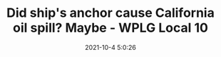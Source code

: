 ---
"title": "Did ship's anchor cause California oil spill? Maybe - WPLG Local 10"
"date": "2021-10-4 5:0:26"
"feed_name": "GOOGLENEWSDRILLING"
"feed_website": "https://news.google.com/search?q=drilling%2Bincident&hl=en-US&gl=US&ceid=US:en"
"feed_rss": "https://news.google.com/rss/search?q=drilling%2Bincident&hl=en-US&gl=US&ceid=US:en"
"link": "https://www.local10.com/news/national/2021/10/04/response-time-questioned-in-southern-california-oil-spill/"
"source": "{'href': 'https://www.local10.com', 'title': 'WPLG Local 10'}"
"file": "_posts/2021-1-1-aa5a9489e49bd282b906a7bed3e7e64b3a671eb8.md"
"accident": "1"
"drilling": "1"
"dead": "0"
"injured": "0"
"arrested": "0"
"place": "unknown place"
"where": "unknown site"
"causes": "unknown"
"place_uri": "unknown place"
---